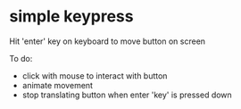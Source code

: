 # simple keypress

Hit 'enter' key on keyboard to move button on screen

To do:

- click with mouse to interact with button
- animate movement
- stop translating button when enter 'key' is pressed down

